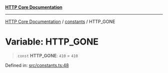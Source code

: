 [**HTTP Core Documentation**](../../README.md)

***

[HTTP Core Documentation](../../README.md) / [constants](../README.md) / HTTP\_GONE

# Variable: HTTP\_GONE

> `const` **HTTP\_GONE**: `410` = `410`

Defined in: [src/constants.ts:48](https://github.com/stonemjs/http-core/blob/f8360abdd8e841f59cefcfadd322bcf66d52c95b/src/constants.ts#L48)
